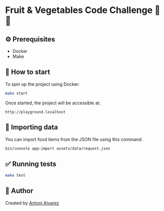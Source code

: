 # Fruit & Vegetables Code Challenge 🍎🥦

## ⚙️ Prerequisites

- Docker
- Make

## 🚀 How to start

To spin up the project using Docker:

```bash
make start
```

Once started, the project will be accessible at:

```
http://playground.localhost
```

## 🥫 Importing data

You can import food items from the JSON file using this command:

```bash
bin/console app:import assets/data/request.json
```

## ✅ Running tests

```bash
make test
```

## 👤 Author

Created by [Antoni Alvarez](https://github.com/antoni-alvarez)
